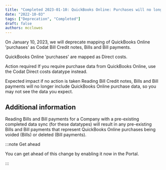 ```yaml
---
title: "Completed 2023-01-10: QuickBooks Online: Purchases will no longer be fetched as bills and bill payments"
date: "2022-10-03"
tags: ["Deprecation", "Completed"]
draft: false
authors: mcclowes
---
```


On January 10, 2023, we will deprecate mapping of QuickBooks Online 'purchases' as Codat Bill Credit notes, Bills and Bill payments.

<!--truncate-->

QuickBooks Online 'purchases' are mapped as Direct costs.

Action required
If you require purchase data from QuickBooks Online, use the Codat Direct costs datatype instead.

Expected impact if no action is taken
Reading Bill Credit notes, Bills and Bill payments will no longer include QuickBooks Online purchase data, so you may not see the data you expect.

## Additional information

Reading Bills and Bill payments for a Company with a pre-existing completed data sync (for these datatypes) will result in any pre-existing Bills and Bill payments that represent QuickBooks Online purchases being voided (Bills) or deleted (Bill payments).

:::note Get ahead

You can get ahead of this change by enabling it now in the Portal.

:::